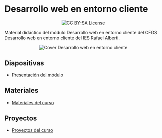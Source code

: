 # Desarrollo web en entorno cliente

<p align="center">
  <a href="LICENSE">
      <img src="https://img.shields.io/badge/License-CC%20BY--SA%204.0-lightgrey.svg?longCache=true" alt="CC BY-SA License">
    </a>
</p>

Material didáctico del módulo Desarrollo web en entorno cliente del CFGS Desarrollo web en entorno cliente del IES Rafael Alberti.

<p align="center">
  <img src="assets/DWE-22-23-moodle.png" alt="Cover Desarrollo web en entorno cliente">
</p>

## Diapositivas

- [Presentación del módulo](https://0xmrivas.github.io/material-DWEC/slides/presentacion.html)

## Materiales

- [Materiales del curso](https://0xmrivas.github.io/material-DWEC/docs/referencias)

## Proyectos
- [Proyectos del curso](https://0xmrivas.github.io/material-DWEC/docs/proyectos/)